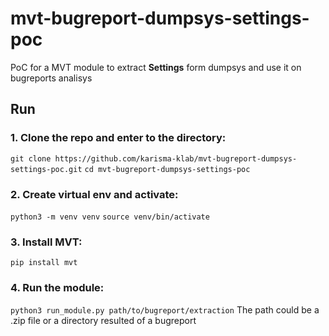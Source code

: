 # mvt-bugreport-dumpsys-settings-poc
PoC for a MVT module to extract **Settings** form dumpsys and use it on bugreports analisys

## Run
### 1. Clone the repo and enter to the directory:
`git clone https://github.com/karisma-klab/mvt-bugreport-dumpsys-settings-poc.git`
`cd mvt-bugreport-dumpsys-settings-poc`

### 2. Create virtual env and activate:
`python3 -m venv venv`
`source venv/bin/activate`

### 3. Install MVT:
`pip install mvt`

### 4. Run the module:
`python3 run_module.py path/to/bugreport/extraction` 
The path could be a .zip file or a directory resulted of a bugreport

